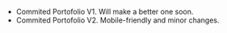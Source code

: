 - Commited Portofolio V1. Will make a better one soon.
- Commited Portofolio V2. Mobile-friendly and minor changes.
